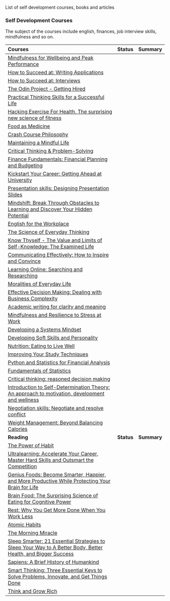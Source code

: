 List of self development courses, books and articles


### Self Development Courses

The subject of the courses include english, finances, job interview skills, mindfulness and so on.

| **Courses**                                               | **Status** | **Summary** |
| :-------------------------------------------------------- | :--------: | :----------: |
| [Mindfulness for Wellbeing and Peak Performance](https://www.futurelearn.com/courses/mindfulness-wellbeing-performance)             |  |              |
| [How to Succeed at: Writing Applications](https://www.futurelearn.com/courses/writing-applications) |  |              |
| [How to Succeed at: Interviews](https://www.futurelearn.com/courses/interviews) |  |              |
| [The Odin Project - Getting Hired](https://www.theodinproject.com/courses/getting-hired) |            |              |
| [Practical Thinking Skills for a Successful Life](https://www.edx.org/course/practical-thinking-skills-for-a-successful-life) |            |  |
| [Hacking Exercise For Health. The surprising new science of fitness](https://www.coursera.org/learn/hacking-exercise-health?ranMID=40328&ranEAID=SAyYsTvLiGQ) |  |              |
| [Food as Medicine](https://www.futurelearn.com/courses/food-as-medicine) |            |              |
| [Crash Course Philosophy](https://www.youtube.com/playlist?list=PL8dPuuaLjXtNgK6MZucdYldNkMybYIHKR) |            |              |
| [Maintaining a Mindful Life](https://www.futurelearn.com/courses/mindfulness-life) |            |              |
| [Critical Thinking & Problem-Solving](https://www.edx.org/course/critical-thinking-problem-solving) |            |              |
| [Finance Fundamentals: Financial Planning and Budgeting](https://www.futurelearn.com/courses/personal-financial-planning-and-budgeting) |            |              |
| [Kickstart Your Career: Getting Ahead at University](https://www.futurelearn.com/courses/kickstart-your-career) |            |              |
| [Presentation skills: Designing Presentation Slides](https://www.coursera.org/learn/slides) |            |              |
| [Mindshift: Break Through Obstacles to Learning and Discover Your Hidden Potential](https://www.coursera.org/learn/mindshift) |            |              |
| [English for the Workplace](https://www.futurelearn.com/courses/workplace-english) |            |              |
| [The Science of Everyday Thinking](https://www.edx.org/course/the-science-of-everyday-thinking) |            |              |
| [Know Thyself - The Value and Limits of Self-Knowledge: The Examined Life](https://www.coursera.org/learn/know-thyself-the-examined-life) |            |              |
| [Communicating Effectively: How to Inspire and Convince](https://www.edx.org/course/communicating-effectively-how-to-inspire-and-convince) |            |              |
| [Learning Online: Searching and Researching](https://www.futurelearn.com/courses/searching-and-researching) |            |              |
| [Moralities of Everyday Life](https://www.coursera.org/learn/moralities) |            |              |
| [Effective Decision Making: Dealing with Business Complexity](https://www.edx.org/course/effective-decision-making-dealing-with-business-complexity) |            |              |
| [Academic writing for clarity and meaning](https://www.edx.org/course/academic-writing-for-clarity-and-meaning) |            |              |
| [Mindfulness and Resilience to Stress at Work](https://www.edx.org/course/mindfulness-and-resilience-to-stress-at-work) |            |              |
| [Developing a Systems Mindset](https://www.coursera.org/learn/systems-mindset?ranMID=40328) |            |              |
| [Developing Soft Skills and Personality](https://swayam.gov.in/nd1_noc19_hs32/preview) |            |              |
| [Nutrition: Eating to Live Well](https://www.futurelearn.com/courses/eating-while-enjoying-life) |            |              |
| [Improving Your Study Techniques](https://www.futurelearn.com/courses/improving-study-techniques) |            |              |
| [Python and Statistics for Financial Analysis](https://www.coursera.org/learn/python-statistics-financial-analysis?ranMID=40328) |            |              |
| [Fundamentals of Statistics](https://www.edx.org/course/fundamentals-of-statistics) |            |              |
| [Critical thinking: reasoned decision making](https://www.edx.org/course/critical-thinking-reasoned-decision-making) |            |              |
| [Introduction to Self-Determination Theory: An approach to motivation, development and wellness](https://www.coursera.org/learn/self-determination-theory?ranMID=40328) |            |              |
| [Negotiation skills: Negotiate and resolve conflict](https://www.coursera.org/learn/negotiation-skills-conflict?ranMID=40328) |            |              |
| [Weight Management: Beyond Balancing Calories](https://www.coursera.org/learn/weight-management-beyond-balancing-calories?ranMID=40328) |            |              |
| **Reading**                                               | **Status** | **Summary** |
| [The Power of Habit](https://www.amazon.com.br/Power-Habit-What-Business-English-ebook/dp/B0055PGUYU/ref=asc_df_B0055PGUYU) |  |              |
| [Ultralearning: Accelerate Your Career, Master Hard Skills and Outsmart the Competition](https://www.amazon.com.br/Ultralearning-Strategies-Mastering-Getting-English-ebook/dp/B07J2CKYXC) |            |              |
| [Genius Foods: Become Smarter, Happier, and More Productive While Protecting Your Brain for Life](https://www.amazon.com.br/Genius-Foods-Smarter-Productive-Protecting-ebook/dp/B07169VV14) |            |              |
| [Brain Food: The Surprising Science of Eating for Cognitive Power](https://www.amazon.com.br/Brain-Food-Surprising-Science-Cognitive-ebook/dp/B071K4DWZ9) |            |              |
| [Rest: Why You Get More Done When You Work Less](https://www.amazon.com.br/Rest-More-Done-When-English-ebook/dp/B06XKQ32J7) |            |              |
| [Atomic Habits]() |            |              |
| [The Morning Miracle]() |  |              |
| [Sleep Smarter: 21 Essential Strategies to Sleep Your Way to A Better Body, Better Health, and Bigger Success](https://www.amazon.com.br/Sleep-Smarter-Essential-Strategies-Success-ebook/dp/B019G14UQI) |            |              |
| [Sapiens: A Brief History of Humankind](https://www.amazon.com.br/Sapiens-Uma-breve-história-humanidade-ebook/dp/B00UZLPCGQ) |            |              |
| [Smart Thinking: Three Essential Keys to Solve Problems, Innovate, and Get Things Done](https://www.amazon.com/Smart-Thinking-Essential-Problems-Innovate/dp/0399537759) |            |              |
| [Think and Grow Rich](https://www.amazon.com.br/Think-Grow-Rich-English-Napoleon-ebook/dp/B01B11TR8C) |            |              |

